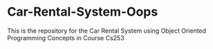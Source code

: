 # Car-Rental-System-Oops
This is the repository for the Car Rental System using Object Oriented Programming Concepts in Course Cs253
